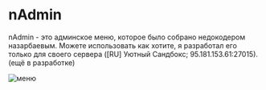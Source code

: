 # nAdmin
nAdmin - это админское меню, которое было собрано недокодером назарбаевым. Можете использовать как хотите, я разработал его только для своего сервера ([RU] Уютный Сандбокс; 95.181.153.61:27015).
(ещё в разработке)

![меню](https://media.discordapp.net/attachments/703601632360792164/809807685730041877/unknown.png)
